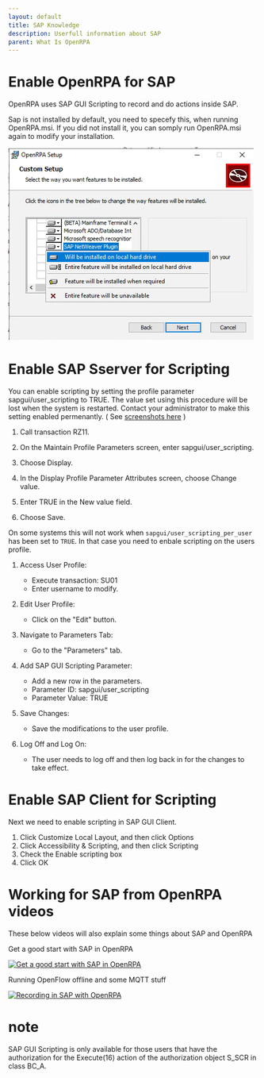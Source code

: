 ```yaml
---
layout: default
title: SAP Knowledge
description: Userfull information about SAP
parent: What Is OpenRPA
---
```

# Enable OpenRPA for SAP
OpenRPA uses SAP GUI Scripting to record and do actions inside SAP.

Sap is not installed by default, you need to specefy this, when running OpenRPA.msi. If you did not install it, you can somply run OpenRPA.msi again to modify your installation.

![Install SAP Extension](SAP-Knowledge/Install-SAP-Extension.png)

# Enable SAP Sserver for Scripting

You can enable scripting by setting the profile parameter sapgui/user_scripting to TRUE. The value set using this procedure will be lost when the system is restarted.
Contact your administrator to make this setting enabled permenantly.
( See [screenshots here](https://winshuttle-help.s3.amazonaws.com/step-by-step/en/transaction/enable-gui-scripting.htm) )

1. Call transaction RZ11.

2. On the Maintain Profile Parameters screen, enter sapgui/user_scripting.

3. Choose Display.

4. In the Display Profile Parameter Attributes screen, choose Change value.

5. Enter TRUE in the New value field.

6. Choose Save.

On some systems this will not work when `sapgui/user_scripting_per_user` has been set to `TRUE`. In that case you need to enbale scripting on the users profile.

1. Access User Profile:
   - Execute transaction: SU01
   - Enter username to modify.

2. Edit User Profile:
   - Click on the "Edit" button.

3. Navigate to Parameters Tab:
   - Go to the "Parameters" tab.

4. Add SAP GUI Scripting Parameter:
   - Add a new row in the parameters.
   - Parameter ID: sapgui/user_scripting
   - Parameter Value: TRUE

5. Save Changes:
   - Save the modifications to the user profile.

6. Log Off and Log On:
   - The user needs to log off and then log back in for the changes to take effect.

# Enable SAP Client for Scripting

Next we need to enable scripting in SAP GUI Client.

1. Click Customize Local Layout, and then click Options
2. Click Accessibility & Scripting, and then click Scripting
3. Check the Enable scripting box
4. Click OK

# Working for SAP from OpenRPA videos

These below videos will also explain some things about SAP and OpenRPA

Get a good start with SAP in OpenRPA

[![Get a good start with SAP in OpenRPA](https://img.youtube.com/vi/nDLKHrX3SxE/0.jpg)](https://www.youtube.com/watch?v=nDLKHrX3SxE)  

Running OpenFlow offline and some MQTT stuff

[![Recording in SAP with OpenRPA](https://img.youtube.com/vi/4VJ2Q4mPWnk/0.jpg)](https://www.youtube.com/watch?v=4VJ2Q4mPWnk)  


# note

SAP GUI Scripting is only available for those users that have the authorization for the Execute(16) action of the authorization object S_SCR in class BC_A.